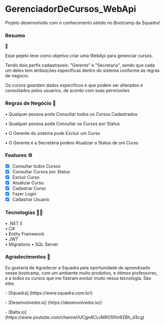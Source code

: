 # GerenciadorDeCursos_WebApi
<p>Projeto desenvolvido com o conhecimento obtido no Bootcamp da Squadra!</p>
<h3>Resumo</h3>📗
<p>Esse pejeto teve como objetivo criar uma WebApi para gerenciar cursos. </p>
<p>Tendo dois perfis cadastraveis: "Gerente" e "Secretaria", sendo que cada um deles tem atribuições especificas dentro do sistema conforme as regras de negocio.</p>
<p>Os cursos guardam dados especificos e que podem ser alterados e consultados pelos usuarios, de acordo com suas permissões</p>

### Regras de Negócio 📜
<p>• Qualquer pessoa pode Consultar todos os Cursos Cadastrados</p>
<p>• Qualquer pessoa pode Consultar os Cursos por Status</p>
<p>• O Gerente do sistema pode Excluir um Curso</p>
<p>• O Gerente e a Secretária podem Atualizar o Status de um Curso</p>

### Features ⚙️
- [x] Consultar todos Cursos
- [x] Consultar Cursos por Status
- [x] Excluir Curso
- [x] Atualizar Curso
- [x] Cadastrar Curso
- [x] Fazer Login
- [x] Cadastrar Usuario

### Tecnologias 🧑‍💻
• .NET 5  
• C#  
• Entity Framework  
• JWT  
• Migrations
• SQL Server

### Agradecimentos 🤝
<p>Eu gostaria de Agradecer a Squadra pela oportunidade de aprendizado nesse bootcamp, com um ambiente muito produtivo, e ótimos professores, e a todos os cursos que me fizeram evoluir muito nessa tecnologia. São eles:</p>
- [Squadra] (https://www.squadra.com.br/)<p></p>
- [Desenvolvedor.io] (https://desenvolvedor.io/)<p></p>
- [Balta.io] (https://www.youtube.com/channel/UCgnACLvM9O5lfm9ZBh_d3cg)
